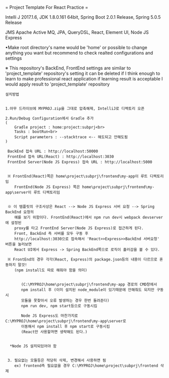 = Project Template For React Practice =

Intelli J 2017.1.6, JDK 1.8.0.161 64bit, Spring Boot 2.0.1 Release, Spring 5.0.5 Release

JMS Apache Active MQ, JPA, QueryDSL, React, Element UI, Node JS Express

•Make root directory's name would be 'home' or possible to change anything you want but recommend to check realted configurations and settings

※ This repository's BackEnd, FrontEnd settings are similar to 'project_template' repository's setting
   it can be deleted if I think enough to learn to make professional react application
   if learning result is acceptable I would apply result to 'project_template' repository

    설치방법
      
   
    1.아무 드라이브에 MYPROJ.zip을 그대로 압축해제, IntelliJ로 디렉토리 오픈
    
    2.Run/Debug Configuration에서 Gradle 추가 
    (
        Gradle project : home:project:subprj<br>
        Tasks : bootRun<br>
        Script parameters : --stacktrace <-- 해도되고 안해도됨
    )
    
     BackEnd 접속 URL : http://localhost:50000
     FrontEnd 접속 URL(React) : http://localhost:3030
     FrontEnd Server(Node JS Express) 접속 URL : http://localhost:5000
     
    
     ※ FrontEnd(React)쪽은 home\project\subprj\frontend\my-app이 루트 디렉토리임
        FrontEnd(Node JS Express) 쪽은 home\project\subprj\frontend\my-app\server이 루트 디렉토리임
        
    
     ※ 이 템플릿의 구조사상은 React --> Node JS Express 서버 요청 --> Spring BackEnd 요청의
        예를 보기 위함이다. FrontEnd(React)에서 npm run dev시 webpack devserver에 설정된
        proxy를 타고 FrontEnd Server(Node JS Express)로 접근하게 된다.
        Front, BackEnd 측 서버를 모두 구동 후
        http://localhost:3030으로 접속해서 'React>>Express>>BackEnd 서버요청' 버튼을 눌러보면
        React UI에서 Express -> Spring BackEnd쪽으로 로직이 흘러감을 볼 수 있다.
     
     ※ FrontEnd의 경우 각각(React, Express)의 package.json등의 내용이 다르므로 혼동하지 말것!
        (npm install도 따로 해줘야 함을 의미)
        
    
           (C:\MYPROJ\home\project\subprj\frontend\my-app 경로의 CMD창에서 
           npm install 후 (이미 설치된 node_module이 있기때문에 안해줘도 되지만 구동시
           모듈을 못찾아서 오류 발생하는 경우 한번 돌려준다)
           npm run dev, npm start등으로 구동시킴
        
           Node JS Express도 마찬가지로 C:\MYPROJ\home\project\subprj\frontend\my-app\server로
           이동해서 npm install 후 npm start로 구동시킴
           (React만 사용할꺼면 생략해도 된다.)
           
    
      *Node JS 설치되있어야 함
      
    
     3. 필요없는 모듈등은 적당히 삭제, 변경해서 사용하면 됨
        ex) frontend측 필요없을 경우 C:\MYPROJ\home\project\subprj\frontend 삭제
